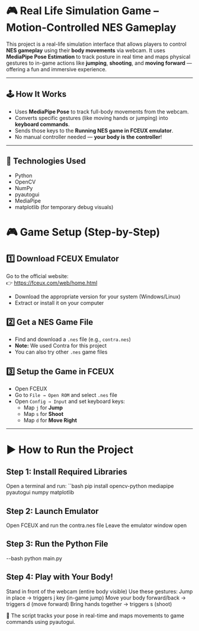 
# 🎮 Real Life Simulation Game – Motion-Controlled NES Gameplay

This project is a real-life simulation interface that allows players to control **NES gameplay** using their **body movements** via webcam. It uses **MediaPipe Pose Estimation** to track posture in real time and maps physical gestures to in-game actions like **jumping**, **shooting**, and **moving forward** — offering a fun and immersive experience.

---

## 🕹️ How It Works

- Uses **MediaPipe Pose** to track full-body movements from the webcam.
- Converts specific gestures (like moving hands or jumping) into **keyboard commands**.
- Sends those keys to the **Running NES game in FCEUX emulator**.
- No manual controller needed — **your body is the controller**!

---

## 🤖 Technologies Used
- Python
- OpenCV
- NumPy
- pyautogui
- MediaPipe
- matplotlib (for temporary debug visuals)

# 🎮 Game Setup (Step-by-Step)

## 1️⃣ Download FCEUX Emulator
Go to the official website:  
👉 https://fceux.com/web/home.html
- Download the appropriate version for your system (Windows/Linux)  
- Extract or install it on your computer

## 2️⃣ Get a NES Game File
- Find and download a `.nes` file (e.g., `contra.nes`)  
- **Note:** We used Contra for this project  
- You can also try other `.nes` game files  
  
## 3️⃣ Setup the Game in FCEUX
- Open FCEUX  
- Go to `File → Open ROM` and select `.nes` file  
- Open `Config → Input` and set keyboard keys:
  - Map `j` for **Jump**
  - Map `s` for **Shoot**
  - Map `d` for **Move Right**

---

# ▶️ How to Run the Project

## Step 1: Install Required Libraries
Open a terminal and run:
``bash
pip install opencv-python mediapipe pyautogui numpy matplotlib

## Step 2: Launch Emulator
Open FCEUX and run the contra.nes file
Leave the emulator window open

## Step 3: Run the Python File
--bash
python main.py

## Step 4: Play with Your Body!
Stand in front of the webcam (entire body visible)
Use these gestures:
Jump in place → triggers j key (in-game jump)
Move your body forward/back → triggers d (move forward)
Bring hands together → triggers s (shoot)

🧠 The script tracks your pose in real-time and maps movements to game commands using pyautogui.







